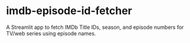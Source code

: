 # imdb-episode-id-fetcher
A Streamlit app to fetch IMDb Title IDs, season, and episode numbers for TV/web series using episode names.
